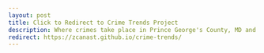 ```yaml
---
layout: post
title: Click to Redirect to Crime Trends Project
description: Where crimes take place in Prince George's County, MD and their frequency
redirect: https://zcanast.github.io/crime-trends/
---
```

